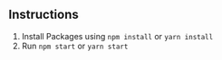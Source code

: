 ## Instructions
1. Install Packages using `npm install` or `yarn install`
2. Run `npm start` or `yarn start`
